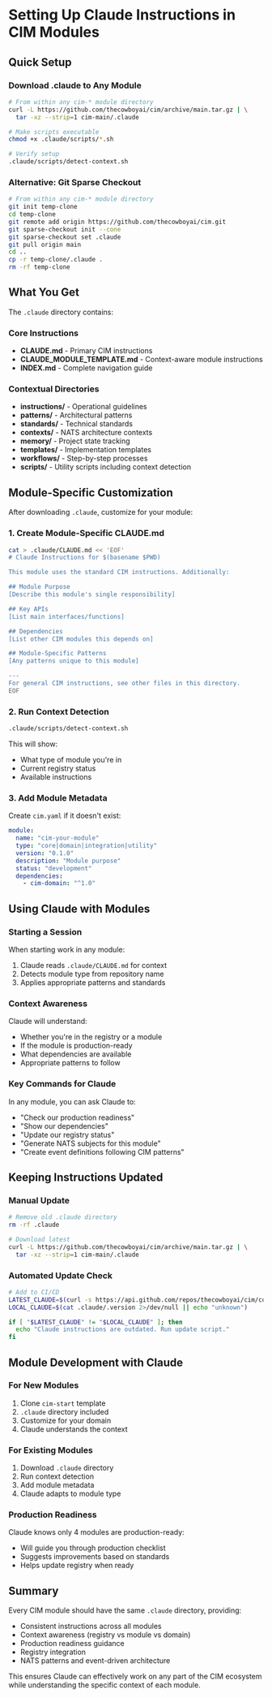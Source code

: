 # Setting Up Claude Instructions in CIM Modules

## Quick Setup

### Download .claude to Any Module
```bash
# From within any cim-* module directory
curl -L https://github.com/thecowboyai/cim/archive/main.tar.gz | \
  tar -xz --strip=1 cim-main/.claude

# Make scripts executable
chmod +x .claude/scripts/*.sh

# Verify setup
.claude/scripts/detect-context.sh
```

### Alternative: Git Sparse Checkout
```bash
# From within any cim-* module directory
git init temp-clone
cd temp-clone
git remote add origin https://github.com/thecowboyai/cim.git
git sparse-checkout init --cone
git sparse-checkout set .claude
git pull origin main
cd ..
cp -r temp-clone/.claude .
rm -rf temp-clone
```

## What You Get

The `.claude` directory contains:

### Core Instructions
- **CLAUDE.md** - Primary CIM instructions
- **CLAUDE_MODULE_TEMPLATE.md** - Context-aware module instructions
- **INDEX.md** - Complete navigation guide

### Contextual Directories
- **instructions/** - Operational guidelines
- **patterns/** - Architectural patterns
- **standards/** - Technical standards
- **contexts/** - NATS architecture contexts
- **memory/** - Project state tracking
- **templates/** - Implementation templates
- **workflows/** - Step-by-step processes
- **scripts/** - Utility scripts including context detection

## Module-Specific Customization

After downloading `.claude`, customize for your module:

### 1. Create Module-Specific CLAUDE.md
```bash
cat > .claude/CLAUDE.md << 'EOF'
# Claude Instructions for $(basename $PWD)

This module uses the standard CIM instructions. Additionally:

## Module Purpose
[Describe this module's single responsibility]

## Key APIs
[List main interfaces/functions]

## Dependencies
[List other CIM modules this depends on]

## Module-Specific Patterns
[Any patterns unique to this module]

---
For general CIM instructions, see other files in this directory.
EOF
```

### 2. Run Context Detection
```bash
.claude/scripts/detect-context.sh
```

This will show:
- What type of module you're in
- Current registry status
- Available instructions

### 3. Add Module Metadata
Create `cim.yaml` if it doesn't exist:
```yaml
module:
  name: "cim-your-module"
  type: "core|domain|integration|utility"
  version: "0.1.0"
  description: "Module purpose"
  status: "development"
  dependencies:
    - cim-domain: "^1.0"
```

## Using Claude with Modules

### Starting a Session
When starting work in any module:
1. Claude reads `.claude/CLAUDE.md` for context
2. Detects module type from repository name
3. Applies appropriate patterns and standards

### Context Awareness
Claude will understand:
- Whether you're in the registry or a module
- If the module is production-ready
- What dependencies are available
- Appropriate patterns to follow

### Key Commands for Claude

In any module, you can ask Claude to:
- "Check our production readiness"
- "Show our dependencies"
- "Update our registry status"
- "Generate NATS subjects for this module"
- "Create event definitions following CIM patterns"

## Keeping Instructions Updated

### Manual Update
```bash
# Remove old .claude directory
rm -rf .claude

# Download latest
curl -L https://github.com/thecowboyai/cim/archive/main.tar.gz | \
  tar -xz --strip=1 cim-main/.claude
```

### Automated Update Check
```bash
# Add to CI/CD
LATEST_CLAUDE=$(curl -s https://api.github.com/repos/thecowboyai/cim/commits/main | jq -r '.sha')
LOCAL_CLAUDE=$(cat .claude/.version 2>/dev/null || echo "unknown")

if [ "$LATEST_CLAUDE" != "$LOCAL_CLAUDE" ]; then
  echo "Claude instructions are outdated. Run update script."
fi
```

## Module Development with Claude

### For New Modules
1. Clone `cim-start` template
2. `.claude` directory included
3. Customize for your domain
4. Claude understands the context

### For Existing Modules
1. Download `.claude` directory
2. Run context detection
3. Add module metadata
4. Claude adapts to module type

### Production Readiness
Claude knows only 4 modules are production-ready:
- Will guide you through production checklist
- Suggests improvements based on standards
- Helps update registry when ready

## Summary

Every CIM module should have the same `.claude` directory, providing:
- Consistent instructions across all modules
- Context awareness (registry vs module vs domain)
- Production readiness guidance
- Registry integration
- NATS patterns and event-driven architecture

This ensures Claude can effectively work on any part of the CIM ecosystem while understanding the specific context of each module.
